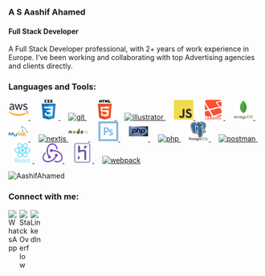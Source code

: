 ### A S Aashif Ahamed

#### Full Stack Developer

A Full Stack Developer professional, with 2+ years of work experience in Europe. I’ve been working and collaborating with top Advertising agencies and clients directly.


### Languages and Tools:
<a href="https://aws.amazon.com" target="_blank"> <img src="https://raw.githubusercontent.com/devicons/devicon/master/icons/amazonwebservices/amazonwebservices-original-wordmark.svg" alt="aws" width="40" height="40"/> </a> &nbsp; &nbsp; <a href="https://www.w3schools.com/css/" target="_blank"> <img src="https://raw.githubusercontent.com/devicons/devicon/master/icons/css3/css3-original-wordmark.svg" alt="css3" width="40" height="40"/> </a> &nbsp; &nbsp; <a href="https://git-scm.com/" target="_blank"> <img src="https://www.vectorlogo.zone/logos/git-scm/git-scm-icon.svg" alt="git" width="40" height="40"/> </a> &nbsp; &nbsp; <a href="https://www.w3.org/html/" target="_blank"> <img src="https://raw.githubusercontent.com/devicons/devicon/master/icons/html5/html5-original-wordmark.svg" alt="html5" width="40" height="40"/> </a> &nbsp; &nbsp; <a href="https://www.adobe.com/in/products/illustrator.html" target="_blank"> <img src="https://www.vectorlogo.zone/logos/adobe_illustrator/adobe_illustrator-icon.svg" alt="illustrator" width="40" height="40"/> </a> &nbsp; &nbsp;  <a href="https://developer.mozilla.org/en-US/docs/Web/JavaScript" target="_blank"> <img src="https://raw.githubusercontent.com/devicons/devicon/master/icons/javascript/javascript-original.svg" alt="javascript" width="40" height="40"/> </a> &nbsp; &nbsp;  <a href="https://laravel.com/" target="_blank"> <img src="https://raw.githubusercontent.com/devicons/devicon/master/icons/laravel/laravel-plain-wordmark.svg" alt="laravel" width="40" height="40"/> </a> &nbsp; &nbsp;  <a href="https://www.mongodb.com/" target="_blank"> <img src="https://raw.githubusercontent.com/devicons/devicon/master/icons/mongodb/mongodb-original-wordmark.svg" alt="mongodb" width="40" height="40"/> </a> &nbsp; &nbsp;  <a href="https://www.mysql.com/" target="_blank"> <img src="https://raw.githubusercontent.com/devicons/devicon/master/icons/mysql/mysql-original-wordmark.svg" alt="mysql" width="40" height="40"/> </a> &nbsp; &nbsp; <a href="https://nextjs.org/" target="_blank"> <img src="https://cdn.cdnlogo.com/logos/n/80/next-js.svg" alt="nextjs" width="40" height="40"/> </a> <a href="https://nodejs.org" target="_blank"> <img src="https://raw.githubusercontent.com/devicons/devicon/master/icons/nodejs/nodejs-original-wordmark.svg" alt="nodejs" width="40" height="40"/> </a>  &nbsp; &nbsp; <a href="https://www.photoshop.com/en" target="_blank"> <img src="https://raw.githubusercontent.com/devicons/devicon/master/icons/photoshop/photoshop-line.svg" alt="photoshop" width="40" height="40"/> </a> &nbsp; &nbsp; <a href="https://www.php.net" target="_blank"> <img src="https://raw.githubusercontent.com/devicons/devicon/master/icons/php/php-original.svg" alt="php" width="40" height="40"/> </a> &nbsp; &nbsp; <a href="https://docs.nestjs.com/" target="_blank"> <img src="https://www.vectorlogo.zone/logos/nestjs/nestjs-icon.svg" alt="php" width="40" height="40"/> </a> &nbsp; &nbsp; <a href="https://www.postgresql.org" target="_blank"> <img src="https://raw.githubusercontent.com/devicons/devicon/master/icons/postgresql/postgresql-original-wordmark.svg" alt="postgresql" width="40" height="40"/> </a> &nbsp; &nbsp; <a href="https://postman.com" target="_blank"> <img src="https://www.vectorlogo.zone/logos/getpostman/getpostman-icon.svg" alt="postman" width="40" height="40"/> </a> &nbsp; &nbsp; <a href="https://reactjs.org/" target="_blank"> <img src="https://raw.githubusercontent.com/devicons/devicon/master/icons/react/react-original-wordmark.svg" alt="react" width="40" height="40"/> </a> &nbsp; &nbsp; <a href="https://redux.js.org" target="_blank"> <img src="https://raw.githubusercontent.com/devicons/devicon/master/icons/redux/redux-original.svg" alt="redux" width="40" height="40"/> </a> &nbsp; &nbsp; <a href="https://heroku.com" target="_blank"> <img src="https://raw.githubusercontent.com/devicons/devicon/d00d0969292a6569d45b06d3f350f463a0107b0d/icons/heroku/heroku-original.svg" alt="webpack" width="40" height="40"/> </a> &nbsp; &nbsp; <a href="https://ubuntu.com" target="_blank"> <img src="https://www.vectorlogo.zone/logos/ubuntu/ubuntu-icon.svg" alt="webpack" width="40" height="40"/> </a>


 <img src="https://komarev.com/ghpvc/?username=AashifAhamed&label=Profile%20views&color=0e75b6&style=flat" alt="AashifAhamed" /> 



### Connect with me:

[<img align="left" alt="WhatsApp" width="22px" src="https://cdn.jsdelivr.net/npm/simple-icons@v3/icons/whatsapp.svg" />][whatsapp]
[<img align="left" alt="Stack Overflow" width="22px" src="https://cdn.jsdelivr.net/npm/simple-icons@v3/icons/gmail.svg" />][gmail]
[<img align="left" alt="LinkedIn" width="22px" src="https://cdn.jsdelivr.net/npm/simple-icons@v3/icons/linkedin.svg" />][linkedin]

[whatsapp]: https://wa.me/+94775474244
[gmail]: mailto:aashifahamed0796@gmail.com
[linkedin]: https://www.linkedin.com/in/aashifahamed7
<br />
